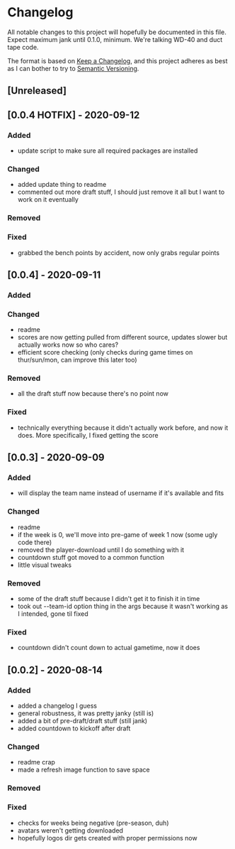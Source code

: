 # Changelog

All notable changes to this project will hopefully be documented in this file.
Expect maximum jank until 0.1.0, minimum. We're talking WD-40 and duct tape code.

The format is based on [Keep a Changelog](https://keepachangelog.com/en/1.0.0/),
and this project adheres as best as I can bother to try 
to [Semantic Versioning](https://semver.org/spec/v2.0.0.html).

## [Unreleased]

## [0.0.4 HOTFIX] - 2020-09-12

### Added
- update script to make sure all required packages are installed

### Changed
- added update thing to readme
- commented out more draft stuff, I should just remove it all but I want to work on it eventually

### Removed

### Fixed
- grabbed the bench points by accident, now only grabs regular points

## [0.0.4] - 2020-09-11

### Added

### Changed
- readme
- scores are now getting pulled from different source, updates slower but actually works now so who cares?
- efficient score checking (only checks during game times on thur/sun/mon, can improve this later too)

### Removed
- all the draft stuff now because there's no point now

### Fixed
- technically everything because it didn't actually work before, and now it does. More specifically, I fixed getting the score

## [0.0.3] - 2020-09-09

### Added
- will display the team name instead of username if it's available and fits

### Changed
- readme
- if the week is 0, we'll move into pre-game of week 1 now (some ugly code there)
- removed the player-download until I do something with it
- countdown stuff got moved to a common function
- little visual tweaks

### Removed
- some of the draft stuff because I didn't get it to finish it in time
- took out --team-id option thing in the args because it wasn't working as I intended, gone til fixed

### Fixed
- countdown didn't count down to actual gametime, now it does

## [0.0.2] - 2020-08-14

### Added
- added a changelog I guess
- general robustness, it was pretty janky (still is)
- added a bit of pre-draft/draft stuff (still jank)
- added countdown to kickoff after draft

### Changed
- readme crap
- made a refresh image function to save space

### Removed

### Fixed
- checks for weeks being negative (pre-season, duh)
- avatars weren't getting downloaded
- hopefully logos dir gets created with proper permissions now
